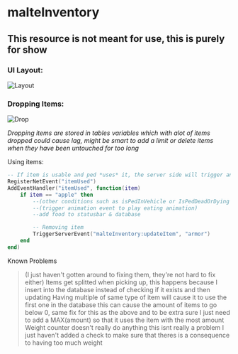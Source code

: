 # malteInventory
## **This resource is not meant for use, this is purely for show**

### UI Layout:


![Layout](https://i.imgur.com/6Xw3JFh.png)


### Dropping Items:


![Drop](https://i.imgur.com/v2Thoo6.jpg)


*Dropping items are stored in tables variables which with alot of items dropped could cause lag, might be smart to add a limit or delete items when they have been untouched for too long*


Using items:

```lua
-- If item is usable and ped *uses* it, the server side will trigger an event called itemUsed, aswell as passing the item used
RegisterNetEvent("itemUsed")
AddEventHandler("itemUsed", function(item)
	if item == "apple" then
		--(other conditions such as isPedInVehicle or IsPedDeadOrDying
		--(trigger animation event to play eating animation)
		--add food to statusbar & database

		-- Removing item		
		TriggerServerEvent("malteInventory:updateItem", "armor")
	end
end)
```

Known Problems
> (I just haven't gotten around to fixing them, they're not hard to fix either)
> Items get splitted when picking up, this happens because I insert into the database instead of checking if it exists and then updating
> Having multiple of same type of item will cause it to use the first one in the database this can cause the amount of items to go below 0, same fix for this as the above and to be extra sure I just need to add a MAX(amount) so that it uses the item with the most amount
> Weight counter doesn't really do anything this isnt really a problem I just haven't added a check to make sure that theres is a consequence to having too much weight
 
